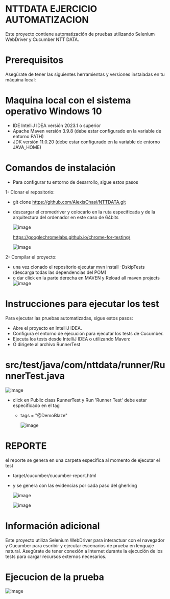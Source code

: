 # NTTDATA EJERCICIO AUTOMATIZACION
Este proyecto contiene automatización de pruebas utilizando Selenium WebDriver y Cucumber  NTT DATA.

# Prerequisitos
Asegúrate de tener las siguientes herramientas y versiones instaladas en tu máquina local:


# Maquina local con el sistema operativo Windows 10
* IDE IntelliJ IDEA versión 2023.1 o superior
* Apache Maven versión 3.9.8 (debe estar configurado en la variable de entorno PATH)
* JDK versión 11.0.20 (debe estar configurado en la variable de entorno JAVA_HOME)
  
# Comandos de instalación
* Para configurar tu entorno de desarrollo, sigue estos pasos
  
1- Clonar el repositorio:
  
- git clone https://github.com/AlexisChasi/NTTDATA.git
- descargar el cromedriver y colocarlo en la ruta especificada y de la arquitectura del ordenador en este caso de 64bits

  ![image](https://github.com/user-attachments/assets/0474d1fb-c7b0-4086-b74a-b8be24f13ed9)
  
  https://googlechromelabs.github.io/chrome-for-testing/

  ![image](https://github.com/user-attachments/assets/c29ec796-afbf-4f4a-a31e-9e3d2549be68)



2- Compilar el proyecto:
- una vez clonado el repositorio ejecutar  mvn install -DskipTests (descarga todas las dependencias del POM)
- o dar click en la parte derecha  en MAVEN y Reload all maven projects
![image](https://github.com/user-attachments/assets/dd63cca2-9825-40ac-ac64-5467f8f57120)

# Instrucciones para ejecutar los test
Para ejecutar las pruebas automatizadas, sigue estos pasos:

- Abre el proyecto en IntelliJ IDEA.
- Configura el entorno de ejecución para ejecutar los tests de Cucumber.
- Ejecuta los tests desde IntelliJ IDEA o utilizando Maven:
- O dirigete al archivo RunnerTest
# src/test/java/com/nttdata/runner/RunnerTest.java
 
  ![image](https://github.com/user-attachments/assets/6fac4eaf-03bd-4045-8d4a-14e3a24e0b64)
- click en Public class RunnerTest y Run 'Runner Test' debe estar especificado en el tag

  - tags = "@DemoBlaze"

    ![image](https://github.com/user-attachments/assets/0738c8b3-9984-423e-b1c6-ced8dfee94e2)

# REPORTE

el reporte se genera en una carpeta especifica al momento de ejecutar el test

- target/cucumber/cucumber-report.html
- y se genera con las evidencias por cada paso del gherking
  
  ![image](https://github.com/user-attachments/assets/ac69c100-79db-4f0f-8316-dd83239cddd4)
  
  ![image](https://github.com/user-attachments/assets/5b095503-36a3-4cd4-b40e-6fa8564f8c56)


  
# Información adicional

Este proyecto utiliza Selenium WebDriver para interactuar con el navegador y Cucumber para escribir y ejecutar escenarios de prueba en lenguaje natural. Asegúrate de tener conexión a Internet durante la ejecución de los tests para cargar recursos externos necesarios.

# Ejecucion de la prueba

![image](https://github.com/user-attachments/assets/56790f6a-f67b-4f42-ac75-379d711a5373)





